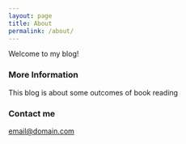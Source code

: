 ```yaml
---
layout: page
title: About
permalink: /about/
---
```


Welcome to my blog!

### More Information

This blog is about some outcomes of book reading

### Contact me

[email@domain.com](mailto:email@domain.com)
